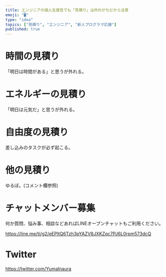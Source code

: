 ```yaml
---
title: エンジニアの個人生産性でも「見積り」は外れがちだから注意
emoji: "🖥"
type: "idea"
topics: ["見積り", "エンジニア", "新人プログラマ応援"]
published: true
---
```


# 時間の見積り

「明日は時間がある」と思うが外れる。

# エネルギーの見積り

「明日は元気だ」と思うが外れる。

# 自由度の見積り

差し込みのタスクが必ず起こる。 

# 他の見積り

ゆるぼ。(コメント欄参照)








<!-- Update From Qiita API -->

# チャットメンバー募集


何か質問、悩み事、相談などあればLINEオープンチャットもご利用ください。

https://line.me/ti/g2/eEPltQ6Tzh3pYAZV8JXKZqc7PJ6L0rpm573dcQ





# Twitter


https://twitter.com/YumaInaura


<!-- Update From Qiita API -->


